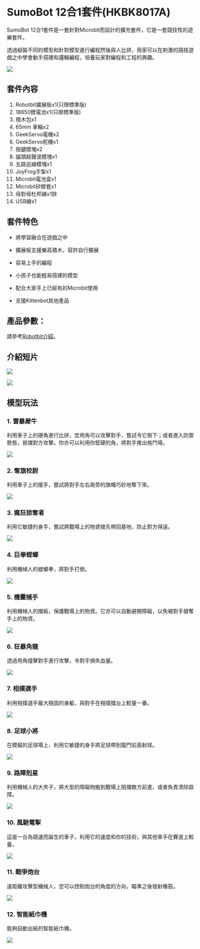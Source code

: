 # SumoBot 12合1套件(HKBK8017A)

SumoBot 12合1套件是一套針對Microbit而設計的擴充套件，它是一套競技性的遊樂套件。

透過組裝不同的模型和針對模型進行編程然後與人比拼，用家可以在刺激的競技遊戲之中學會動手搭建和邏輯編程，培養玩家對編程和工程的興趣。

![](images/box.png)

## 套件內容

1. Robotbit擴展板x1(只限標準版)
2. 18650鋰電池x1(只限標準版)
3. 積木包x1
4. 65mm 車輪x2
5. GeekServo電機x2
6. GeekServo舵機x1
7. 按鍵模塊x2
8. 貓頭超聲波模塊x1
9. 五路巡線模塊x1
10. JoyFrog手掣x1
11. Microbit電池盒x1
12. Microbit矽膠套x1
13. 母對母杜邦線x1排
14. USB線x1

## 套件特色

- 將學習融合在遊戲之中

- 擴展板支援樂高積木，容許自行擴展

- 容易上手的編程

- 小孩子也能輕易搭建的模型

- 配合大家手上已經有的Microbit使用

- 支援Kittenbot其他產品

## 產品參數：

請參考[Robotbit介紹]()。

## 介紹短片

[![](images/1.png)](https://www.youtube.com/watch?v=jweirmsULfs&feature=youtu.be)

[![](images/3.png)](https://www.youtube.com/watch?v=s-2cRY5CWXo&feature=youtu.be)

## 模型玩法

### 1. 雷暴犀牛

利用車子上的硬角進行比拼，您用角可以攻擊對手，嘗試令它倒下；或者進入防禦勢態，抵擋對方攻擊。你亦可以利用你堅硬的角，將對手推出格鬥場。

![](images/rhino.png)

### 2. 奪旗校尉

利用車子上的擺手，嘗試將對手左右兩旁的旗幟巧妙地奪下來。

![](images/flag.png)

### 3. 瘋狂掠奪者

利用它敏捷的身手，嘗試將戰場上的物資搶先帶回基地，防止對方得逞。

![](images/transport.png)

### 4. 巨拳螳螂

利用機械人的螳螂拳，將對手打倒。

![](images/mantis.png)

### 5. 機靈捕手

利用機械人的擋板，保護戰場上的物資。它亦可以自動避開障礙，以免被對手搶奪手上的物資。

![](images/catch.png)

### 6. 狂暴角龍

透過用角撞擊對手進行攻擊，令對手損失血量。

![](images/dino.png)

### 7. 相撲選手

利用相撲選手龐大穩固的身軀，與對手在相撲擂台上較量一番。

![](images/sumo.png)

### 8. 足球小將

在模擬的足球場上，利用它敏捷的身手將足球帶到龍門前面射球。

![](images/soccer.png)

### 9. 路障剋星

利用機械人的大夾子，將大型的障礙物搬到戰場上阻擋敵方前進，或者負責清除路障。

![](images/block.png)

### 10. 風馳電掣

這是一台為競速而誕生的車子，利用它的速度和你的技術，與其他車手在賽道上較量。

![](images/speed.png)

### 11. 戰爭炮台

遠距離攻擊型機械人，您可以控制炮台的角度的方向，瞄準之後發射橡筋。

![](images/turrent.png)

### 12. 智能紙巾機

能夠自動出紙的智能紙巾機。

![](images/tissue.png)
